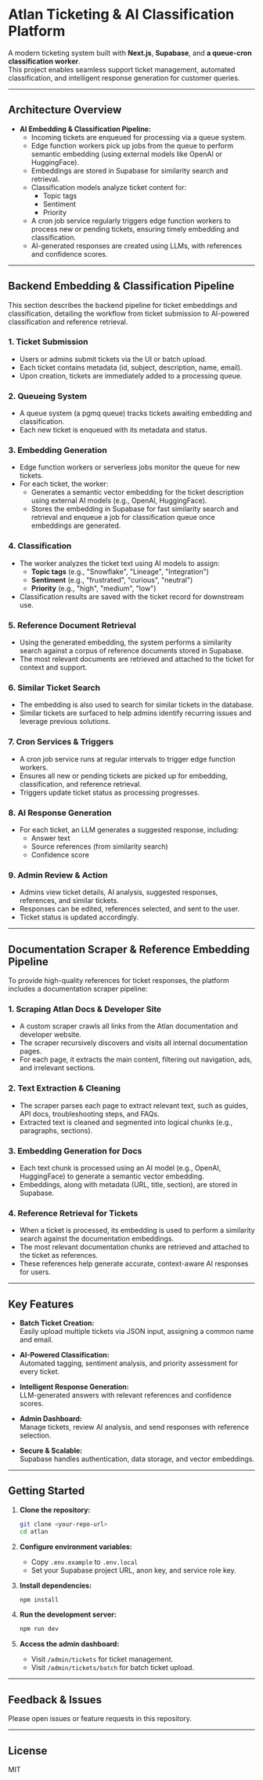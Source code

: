 # Atlan Ticketing & AI Classification Platform

A modern ticketing system built with **Next.js**, **Supabase**, and **a queue-cron classification worker**.  
This project enables seamless support ticket management, automated classification, and intelligent response generation for customer queries.

---

## Architecture Overview

- **AI Embedding & Classification Pipeline:**  
  - Incoming tickets are enqueued for processing via a queue system.
  - Edge function workers pick up jobs from the queue to perform semantic embedding (using external models like OpenAI or HuggingFace).
  - Embeddings are stored in Supabase for similarity search and retrieval.
  - Classification models analyze ticket content for:
    - Topic tags
    - Sentiment
    - Priority
  - A cron job service regularly triggers edge function workers to process new or pending tickets, ensuring timely embedding and classification.
  - AI-generated responses are created using LLMs, with references and confidence scores.

---

## Backend Embedding & Classification Pipeline

This section describes the backend pipeline for ticket embeddings and classification, detailing the workflow from ticket submission to AI-powered classification and reference retrieval.

### 1. Ticket Submission

- Users or admins submit tickets via the UI or batch upload.
- Each ticket contains metadata (id, subject, description, name, email).
- Upon creation, tickets are immediately added to a processing queue.

### 2. Queueing System

- A queue system (a pgmq queue) tracks tickets awaiting embedding and classification.
- Each new ticket is enqueued with its metadata and status.

### 3. Embedding Generation

- Edge function workers or serverless jobs monitor the queue for new tickets.
- For each ticket, the worker:
  - Generates a semantic vector embedding for the ticket description using external AI models (e.g., OpenAI, HuggingFace).
  - Stores the embedding in Supabase for fast similarity search and retrieval and enqueue a job for classification queue once embeddings are generated.

### 4. Classification

- The worker analyzes the ticket text using AI models to assign:
  - **Topic tags** (e.g., "Snowflake", "Lineage", "Integration")
  - **Sentiment** (e.g., "frustrated", "curious", "neutral")
  - **Priority** (e.g., "high", "medium", "low")
- Classification results are saved with the ticket record for downstream use.

### 5. Reference Document Retrieval

- Using the generated embedding, the system performs a similarity search against a corpus of reference documents stored in Supabase.
- The most relevant documents are retrieved and attached to the ticket for context and support.

### 6. Similar Ticket Search

- The embedding is also used to search for similar tickets in the database.
- Similar tickets are surfaced to help admins identify recurring issues and leverage previous solutions.

### 7. Cron Services & Triggers

- A cron job service runs at regular intervals to trigger edge function workers.
- Ensures all new or pending tickets are picked up for embedding, classification, and reference retrieval.
- Triggers update ticket status as processing progresses.

### 8. AI Response Generation

- For each ticket, an LLM generates a suggested response, including:
  - Answer text
  - Source references (from similarity search)
  - Confidence score

### 9. Admin Review & Action

- Admins view ticket details, AI analysis, suggested responses, references, and similar tickets.
- Responses can be edited, references selected, and sent to the user.
- Ticket status is updated accordingly.

---

## Documentation Scraper & Reference Embedding Pipeline

To provide high-quality references for ticket responses, the platform includes a documentation scraper pipeline:

### 1. Scraping Atlan Docs & Developer Site

- A custom scraper crawls all links from the Atlan documentation and developer website.
- The scraper recursively discovers and visits all internal documentation pages.
- For each page, it extracts the main content, filtering out navigation, ads, and irrelevant sections.

### 2. Text Extraction & Cleaning

- The scraper parses each page to extract relevant text, such as guides, API docs, troubleshooting steps, and FAQs.
- Extracted text is cleaned and segmented into logical chunks (e.g., paragraphs, sections).

### 3. Embedding Generation for Docs

- Each text chunk is processed using an AI model (e.g., OpenAI, HuggingFace) to generate a semantic vector embedding.
- Embeddings, along with metadata (URL, title, section), are stored in Supabase.

### 4. Reference Retrieval for Tickets

- When a ticket is processed, its embedding is used to perform a similarity search against the documentation embeddings.
- The most relevant documentation chunks are retrieved and attached to the ticket as references.
- These references help generate accurate, context-aware AI responses for users.

---

## Key Features

- **Batch Ticket Creation:**  
  Easily upload multiple tickets via JSON input, assigning a common name and email.

- **AI-Powered Classification:**  
  Automated tagging, sentiment analysis, and priority assessment for every ticket.

- **Intelligent Response Generation:**  
  LLM-generated answers with relevant references and confidence scores.

- **Admin Dashboard:**  
  Manage tickets, review AI analysis, and send responses with reference selection.

- **Secure & Scalable:**  
  Supabase handles authentication, data storage, and vector embeddings.

---

## Getting Started

1. **Clone the repository:**
   ```bash
   git clone <your-repo-url>
   cd atlan
   ```

2. **Configure environment variables:**
   - Copy `.env.example` to `.env.local`
   - Set your Supabase project URL, anon key, and service role key.

3. **Install dependencies:**
   ```bash
   npm install
   ```

4. **Run the development server:**
   ```bash
   npm run dev
   ```

5. **Access the admin dashboard:**
   - Visit `/admin/tickets` for ticket management.
   - Visit `/admin/tickets/batch` for batch ticket upload.

---

## Feedback & Issues

Please open issues or feature requests in this repository.

---

## License

MIT
